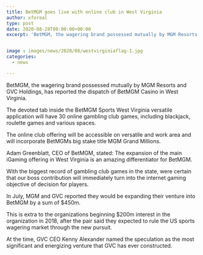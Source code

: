 ```yaml
---
title: BetMGM goes live with online club in West Virginia
author: xforeal 
type: post
date: 2020-08-28T00:00:00+00:00
excerpt: 'BetMGM, the wagering brand possessed mutually by MGM Resorts and GVC Holdings, has reported the dispatch of BetMGM Casino in West Virginia '


image : images/news/2020/08/westvirginiaflag-1.jpg
categories:
  - news

---
```

BetMGM, the wagering brand possessed mutually by MGM Resorts and GVC Holdings, has reported the dispatch of BetMGM Casino in West Virginia. 

The devoted tab inside the BetMGM Sports West Virginia versatile application will have 30 online gambling club games, including blackjack, roulette games and various spaces. 

The online club offering will be accessible on versatile and work area and will incorporate BetMGMs big stake title MGM Grand Millions. 

Adam Greenblatt, CEO of BetMGM, stated: The expansion of the main iGaming offering in West Virginia is an amazing differentiator for BetMGM. 

With the biggest record of gambling club games in the state, were certain that our boss contribution will immediately turn into the internet gaming objective of decision for players. 

In July, MGM and GVC reported they would be expanding their venture into BetMGM by a sum of $450m. 

This is extra to the organizations beginning $200m interest in the organization in 2018, after the pair said they expected to rule the US sports wagering market through the new pursuit. 

At the time, GVC CEO Kenny Alexander named the speculation as the most significant and energizing venture that GVC has ever constructed.